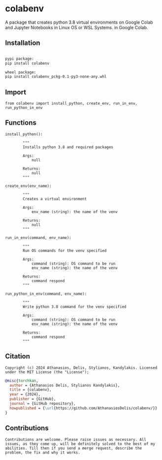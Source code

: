 # colabenv

A package that creates python 3.8 virtual environments on Google  Colab and Jupyter Notebooks in Linux OS or WSL Systems.                                                                                                                                                                                                                                                                                                                                                                                                                                                                                                                                                                                                                                                                                                                                                                                                                                                                                                                                                                                                                                                                                                                                                                                                                         in Google Colab.



## Installation

```bash

pypi package:
pip install colabenv

wheel package:
pip install colabenv_pckg-0.1-py3-none-any.whl
```

## Import

```
from colabenv import install_python, create_env, run_in_env, run_python_in_env
```

## Functions

```
install_python(): 

		"""
		Installs python 3.8 and required packages
		
		Args:
			null
		
		Returns:
			null
		"""

create_env(env_name):

		"""
		Creates a virtual environment 
	 
		Args:
			env_name (string): the name of the venv
	 
		Returns:
			null
		"""

run_in_env(command, env_name):

		"""
		Run OS commands for the venv specified
	 
		Args:
			command (string): OS command to be run
			env_name (string): the name of the venv
	 
		Returns:
			command respond
		"""

run_python_in_env(command, env_name):

		"""
		Write python 3.8 command for the venv specified
	 
		Args:
			command (string): OS command to be run
			env_name (string): the name of the venv
	 
		Returns:
			command respond
		"""
```
		
## Citation

```
Copyright (c) 2024 Athanasios, Delis, Stylianos, Kandylakis. Licensed under the MIT License (the "License");
```

```bibtex
@misc{torchkan,
  author = {Athanasios Delis, Stylianos Kandylakis},
  title = {colabenv},
  year = {2024},
  publisher = {GitHub},
  journal = {GitHub repository},
  howpublished = {\url{https://github.com/AthanasiosDelis/colabenv/}}
}
```

## Contributions

```
Contributions are welcome. Please raise issues as necessary. All issues, as they come up, will be definitely solved to the best of my abilities. Till then if you send a merge request, describe the problem, the fix and why it works.
```
		
